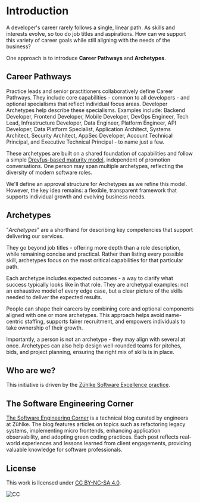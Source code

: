 # Introduction

A developer's career rarely follows a single, linear path.
As skills and interests evolve, so too do job titles and aspirations.
How can we support this variety of career goals while still aligning with the needs of the business?

One approach is to introduce **Career Pathways** and **Archetypes**.

## Career Pathways

Practice leads and senior practitioners collaboratively define Career Pathways.
They include core capabilities - common to all developers - and optional specialisms that reflect individual focus areas.
Developer Archetypes help describe these specialisms. Examples include: Backend Developer, Frontend Developer, Mobile Developer, DevOps Engineer, Tech Lead, Infrastructure Developer, Data Engineer, Platform Engineer, API Developer, Data Platform Specialist, Application Architect, Systems Architect, Security Architect, AppSec Developer, Account Technical Principal, and Executive Technical Principal  -  to name just a few.

These archetypes are built on a shared foundation of capabilities and follow a simple [Dreyfus-based maturity model](https://en.wikipedia.org/wiki/Dreyfus_model_of_skill_acquisition), independent of promotion conversations.
One person may span multiple archetypes, reflecting the diversity of modern software roles.

We'll define an approval structure for Archetypes as we refine this model.
However, the key idea remains: a flexible, transparent framework that supports individual growth and evolving business needs.

## Archetypes

"*Archetypes*" are a shorthand for describing key competencies that support delivering our services.

They go beyond job titles - offering more depth than a role description, while remaining concise and practical.
Rather than listing every possible skill, archetypes focus on the most critical capabilities for that particular path.

Each archetype includes expected outcomes - a way to clarify what success typically looks like in that role.
They are archetypal examples: not an exhaustive model of every edge case, but a clear picture of the skills needed to deliver the expected results.

People can shape their careers by combining core and optional components aligned with one or more archetypes.
This approach helps avoid name-centric staffing, supports fairer recruitment, and empowers individuals to take ownership of their growth.

Importantly, a person is not an archetype - they may align with several at once.
Archetypes can also help design well-rounded teams for pitches, bids, and project planning, ensuring the right mix of skills is in place.

## Who are we?

This initiative is driven by the [Zühlke Software Excellence practice](https://www.zuehlke.com/en/expertise/software-engineering).

## The Software Engineering Corner

[The Software Engineering Corner](https://software-engineering-corner.zuehlke.com/) is a technical blog curated by engineers at Zühlke.
The blog features articles on topics such as refactoring legacy systems, implementing micro frontends, enhancing application observability, and adopting green coding practices.
Each post reflects real-world experiences and lessons learned from client engagements, providing valuable knowledge for software professionals.

## License

This work is licensed under [CC BY-NC-SA 4.0](https://creativecommons.org/licenses/by-nc-sa/4.0/).

![CC](https://mirrors.creativecommons.org/presskit/buttons/80x15/png/by-nc-sa.png)
